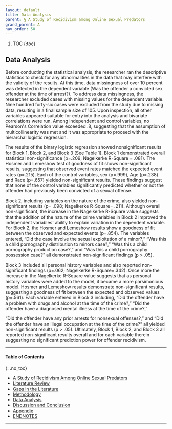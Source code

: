 ```yaml
---
layout: default
title: Data Analysis 
parent: § A Study of Recidivism among Online Sexual Predators 
grand_parent: A 
nav_order: 50 
---
```

<style>
.dont-break-out {
  /* These are technically the same, but use both */
  overflow-wrap: break-word;
  word-wrap: break-word;

     -ms-word-break: break-all;
  /* This is the dangerous one in WebKit, as it breaks things wherever */
  word-break: break-all;
  /* Instead use this non-standard one: */
  word-break: break-word;
}

.youtube-container {
    position: relative;
    width: 100%;
    height: 0;
    padding-bottom: 56.25%;
}
.youtube-video {
    position: absolute;
    top: 0;
    left: 0;
    width: 100%;
    height: 100%;
}

</style>

<div class="dont-break-out" markdown="1">

1. TOC
{:toc}

## Data Analysis
Before conducting the statistical analysis, the researcher ran the descriptive statistics to check for any abnormalities in the data that may interfere with the validity of the results. At this time, data missingness of over 10 percent was detected in the dependent variable (Was the offender a convicted sex offender at the time of arrest?). To address data missingness, the researcher excluded cases with missing values for the dependent variable. Nine hundred forty-six cases were excluded from the study due to missing data, resulting in a final sample size of 105. Upon inspection, all other variables appeared suitable for entry into the analysis and bivariate correlations were run. Among independent and control variables, no Pearson's Correlation value exceeded .8, suggesting that the assumption of multicollinearity was met and it was appropriate to proceed with the hierarchal logistic regression.

The results of the binary logistic regression showed nonsignificant results for Block 1, Block 2, and Block 3 (See Table 1). Block 1 demonstrated overall statistical non-significance (p=.209; Nagelkerke R-Square = .081). The Hosmer and Lemeshow test of goodness of fit shows non-significant results, suggesting that observed event rates matched the expected event rates (p=.215). Each of the control variables, sex (p=.999), Age (p=.238) and Race (p=.657) yielded non-significant results. These findings suggest that none of the control variables significantly predicted whether or not the offender had previously been convicted of a sexual offense.

Block 2, including variables on the nature of the crime, also yielded non-significant results (p= .098; Nagelkerke R-Square= .211). Although overall non-significant, the increase in the Nagelkerke R-Square value suggests that the addition of the nature of the crime variables in Block 2 improved the independent variables' ability to explain variation in the dependent variable. For Block 2, the Hosmer and Lemeshow results show a goodness of fit between the observed and expected events (p=.854). The variables entered, “Did the case involve the sexual exploitation of a minor?,” “Was this a child pornography distribution to minors case?,” “Was this a child pornography production case?,” and “Was this a child pornography possession case?” all demonstrated non-significant findings (p > .05).

Block 3 included all personal history variables and also reported non-significant findings (p=.062; Nagelkerke R-Square=.342). Once more the increase in the Nagelkerke R-Square value suggests that as personal history variables were added to the model, it became a more parsimonious model. Hosmer and Lemeshow results demonstrate non-significant results, suggesting a goodness of fit between the expected and observed values (p=.561). Each variable entered in Block 3 including, “Did the offender have a problem with drugs and alcohol at the time of the crime?,” “Did the offender have a diagnosed mental illness at the time of the crime?,”

“Did the offender have any prior arrests for nonsexual offenses?,” and “Did the offender have an illegal occupation at the time of the crime?” all yielded non-significant results (p > .05). Ultimately, Block 1, Block 2, and Block 3 all reported non-significant results overall and for each variable therein suggesting no significant prediction power for offender recidivism.

***

#### Table of Contents
{: .no_toc}

<ul><li> <a href="/docs/A/A-Study-of-Recidivism-among-Online-Sexual-Predators-1/">A Study of Recidivism Among Online Sexual Predators</a></li><li> <a href="/docs/A/A-Study-of-Recidivism-among-Online-Sexual-Predators-2/">Literature Review</a></li><li> <a href="/docs/A/A-Study-of-Recidivism-among-Online-Sexual-Predators-3/">Gaps in the Literature</a></li><li> <a href="/docs/A/A-Study-of-Recidivism-among-Online-Sexual-Predators-4/">Methodology</a></li><li> <a href="/docs/A/A-Study-of-Recidivism-among-Online-Sexual-Predators-5/">Data Analysis</a></li><li> <a href="/docs/A/A-Study-of-Recidivism-among-Online-Sexual-Predators-6/">Discussion and Conclusion</a></li><li> <a href="/docs/A/A-Study-of-Recidivism-among-Online-Sexual-Predators-7/">Appendix</a></li><li> <a href="/docs/A/A-Study-of-Recidivism-among-Online-Sexual-Predators-8/">ENDNOTES</a></li></ul>

***

</div>
